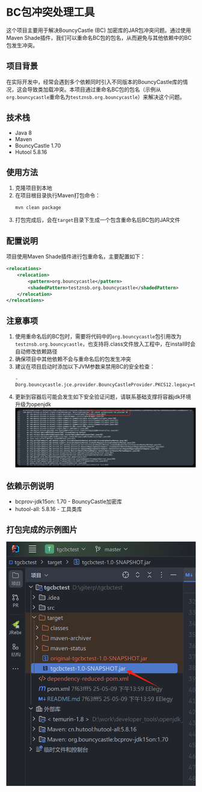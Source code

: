 # BC包冲突处理工具

这个项目主要用于解决BouncyCastle (BC) 加密库的JAR包冲突问题。通过使用Maven Shade插件，我们可以重命名BC包的包名，从而避免与其他依赖中的BC包发生冲突。

## 项目背景

在实际开发中，经常会遇到多个依赖同时引入不同版本的BouncyCastle库的情况，这会导致类加载冲突。本项目通过重命名BC包的包名（示例从`org.bouncycastle`重命名为`testznsb.org.bouncycastle`）来解决这个问题。

## 技术栈

- Java 8
- Maven
- BouncyCastle 1.70
- Hutool 5.8.16

## 使用方法

1. 克隆项目到本地
2. 在项目根目录执行Maven打包命令：
   ```bash
   mvn clean package
   ```
3. 打包完成后，会在`target`目录下生成一个包含重命名后BC包的JAR文件

## 配置说明

项目使用Maven Shade插件进行包重命名，主要配置如下：

```xml
<relocations>
    <relocation>
        <pattern>org.bouncycastle</pattern>
        <shadedPattern>testznsb.org.bouncycastle</shadedPattern>
    </relocation>
</relocations>
```

## 注意事项

1. 使用重命名后的BC包时，需要将代码中的`org.bouncycastle`包引用改为`testznsb.org.bouncycastle`，也支持将.class文件放入工程中，在install时会自动修改依赖路径
2. 确保项目中其他依赖不会与重命名后的包发生冲突
3. 建议在项目启动时添加以下JVM参数来禁用BC的安全检查：
   ```
   -Dorg.bouncycastle.jce.provider.BouncyCastleProvider.PKCS12.legacy=true
   ```
4. 更新到容器后可能会发生如下安全验证问题，请联系基础支撑将容器jdk环境升级为openjdk
![容器报错](src/main/error.jpg)

## 依赖示例说明

- bcprov-jdk15on: 1.70 - BouncyCastle加密库
- hutool-all: 5.8.16 - 工具类库

## 打包完成的示例图片
![打包完成](src/main/success.jpg)